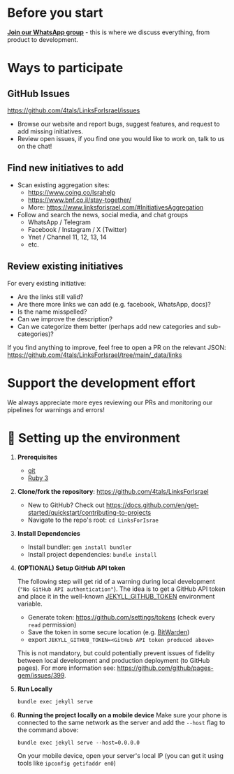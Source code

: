 # Before you start
[**Join our WhatsApp group**](https://chat.whatsapp.com/JjD8eijWfDXD10QbM2VyaX) - this is where we discuss everything, from product to development.

# Ways to participate

## GitHub Issues
https://github.com/4tals/LinksForIsrael/issues
   * Browse our website and report bugs, suggest features, and request to add missing initiatives.
   * Review open issues, if you find one you would like to work on, talk to us on the chat!

## Find new initiatives to add
* Scan existing aggregation sites:
   * https://www.coing.co/Israhelp
   * https://www.bnf.co.il/stay-together/
   * More: https://www.linksforisrael.com/#InitiativesAggregation
* Follow and search the news, social media, and chat groups
   * WhatsApp / Telegram
   * Facebook / Instagram / X (Twitter)
   * Ynet / Channel 11, 12, 13, 14
   * etc.

## Review existing initiatives
For every existing initiative:
 * Are the links still valid?
 * Are there more links we can add (e.g. facebook, WhatsApp, docs)?
 * Is the name misspelled?
 * Can we improve the description?
 * Can we categorize them better (perhaps add new categories and sub-categories)?

If you find anything to improve, feel free to open a PR on the relevant JSON: https://github.com/4tals/LinksForIsrael/tree/main/_data/links

# Support the development effort
We always appreciate more eyes reviewing our PRs and monitoring our pipelines for warnings and errors!

# 🚀 Setting up the environment

1. **Prerequisites**
   - [git](https://git-scm.com/book/en/v2/Getting-Started-Installing-Git)
   - [Ruby 3](https://www.ruby-lang.org/en/documentation/installation/)

1. **Clone/fork the repository**: https://github.com/4tals/LinksForIsrael
   * New to GitHub? Check out https://docs.github.com/en/get-started/quickstart/contributing-to-projects
   * Navigate to the repo's root: `cd LinksForIsrae`

1. **Install Dependencies**
   - Install bundler: `gem install bundler`
   - Install project dependencies: `bundle install`

1. **(OPTIONAL) Setup GitHub API token**

   The following step will get rid of a warning during local development (`"No GitHub API authentication"`).
The idea is to get a GitHub API token and place it in the well-known [JEKYLL_GITHUB_TOKEN](https://jekyll.github.io/github-metadata/authentication/#1-jekyll_github_token) environment variable.
   
   - Generate token: https://github.com/settings/tokens (check every `read` permission)
   - Save the token in some secure location (e.g. [BitWarden](https://bitwarden.com/))
   - export `JEKYLL_GITHUB_TOKEN=<GitHub API token produced above>`

   This is not mandatory, but could potentially prevent issues of fidelity between local development and production deployment (to GitHub pages). For more information see: https://github.com/github/pages-gem/issues/399.

1. **Run Locally**

   ```bash 
   bundle exec jekyll serve
   ```

1. **Running the project locally on a mobile device**
   Make sure your phone is connected to the same network as the server and add the `--host` flag to the command above:
   ```
   bundle exec jekyll serve --host=0.0.0.0
   ```
   On your mobile device, open your server's local IP (you can get it using tools like `ipconfig getifaddr en0`)
